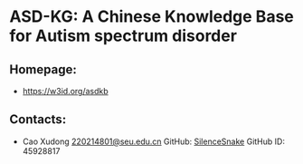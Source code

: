 ASD-KG: A Chinese Knowledge Base for Autism spectrum disorder
=======

## Homepage:
* https://w3id.org/asdkb

## Contacts:
* Cao Xudong <220214801@seu.edu.cn>
GitHub: [SilenceSnake](https://github.com/SilenceSnake)
GitHub ID: 45928817

